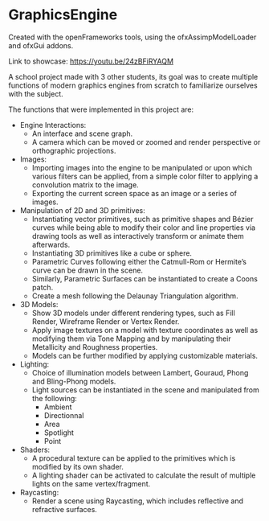 # GraphicsEngine

Created with the openFrameworks tools, using the ofxAssimpModelLoader and ofxGui addons.

Link to showcase: https://youtu.be/24zBFiRYAQM

A school project made with 3 other students, its goal was to create multiple functions of modern graphics engines from scratch to familiarize ourselves with the subject.

The functions that were implemented in this project are:
  - Engine Interactions:
    - An interface and scene graph.
    - A camera which can be moved or zoomed and render perspective or orthographic projections.
  - Images:
    -  Importing images into the engine to be manipulated or upon which various filters can be applied, from a simple color filter to applying a convolution matrix to the image.
    -  Exporting the current screen space as an image or a series of images.
  - Manipulation of 2D and 3D primitives:
    -  Instantiating vector primitives, such as primitive shapes and Bézier curves while being able to modify their color and line properties via drawing tools as well as interactively transform or animate them afterwards.
    -  Instantiating 3D primitives like a cube or sphere.
    -  Parametric Curves following either the Catmull-Rom or Hermite’s curve can be drawn in the scene.
    -  Similarly, Parametric Surfaces can be instantiated to create a Coons patch.
    -  Create a mesh following the Delaunay Triangulation algorithm.
  - 3D Models:
    -  Show 3D models under different rendering types, such as Fill Render, Wireframe Render or Vertex Render.
    -  Apply image textures on a model with texture coordinates as well as modifying them via Tone Mapping and by manipulating their Metallicity and Roughness properties.
    -  Models can be further modified by applying customizable materials.
  - Lighting:
    - Choice of illumination models between Lambert, Gouraud, Phong and Bling-Phong models.
    - Light sources can be instantiated in the scene and manipulated from the following:
      - Ambient
      - Directionnal
      - Area
      - Spotlight
      - Point
  - Shaders:
    - A procedural texture can be applied to the primitives which is modified by its own shader.
    - A lighting shader can be activated to calculate the result of multiple lights on the same vertex/fragment.
  - Raycasting:
    - Render a scene using Raycasting, which includes reflective and refractive surfaces.
  
